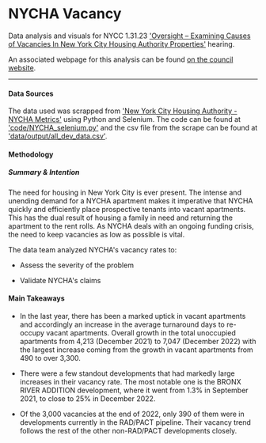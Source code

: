 # NYCHA Vacancy
Data analysis and visuals for NYCC 1.31.23 ['Oversight – Examining Causes of Vacancies In New York City Housing Authority Properties'](https://legistar.council.nyc.gov/MeetingDetail.aspx?ID=1075729&GUID=5CFEE992-007B-4AC7-BD8D-BCADBEF26A08&Options=info|&Search=) hearing.

An associated webpage for this analysis can be found [on the council website](https://council.nyc.gov/data/nycha-vacancy/).

***

#### Data Sources
The data used was scrapped from ['New York City Housing Authority - NYCHA Metrics'](https://eapps.nycha.info/NychaMetrics/Charts/PublicHousingChartsTabs/?section=public_housing&tab=tab_vacancies#tab_vacancies) using Python and Selenium. The code can be found at ['code/NYCHA_selenium.py'](https://github.com/NewYorkCityCouncil/NYCHA_Vacancy_Scrape/blob/main/code/NYCHA_selenium.py_) and the csv file from the scrape can be found at ['data/output/all_dev_data.csv'](https://github.com/NewYorkCityCouncil/NYCHA_Vacancy_Scrape/blob/main/data/output/all_dev_data.csv).


#### Methodology 

##### Summary & Intention
The need for housing in New York City is ever present. The intense and unending demand for a NYCHA apartment makes it imperative that NYCHA quickly and efficiently place prospective tenants into vacant apartments. This has the dual result of housing a family in need and returning the apartment to the rent rolls. As NYCHA deals with an ongoing funding crisis, the need to keep vacancies as low as possible is vital.

The data team analyzed NYCHA's vacancy rates to:

- Assess the severity of the problem

- Validate NYCHA's claims

#### Main Takeaways
- In the last year, there has been a marked uptick in vacant apartments and accordingly an increase in the average turnaround days to re-occupy vacant apartments. Overall growth in the total unoccupied apartments from 4,213 (December 2021) to 7,047 (December 2022) with the largest increase coming from the growth in vacant apartments from 490 to over 3,300.

- There were a few standout developments that had markedly large increases in their vacancy rate. The most notable one is the BRONX RIVER ADDITION development, where it went from 1.3% in September 2021, to close to 25% in December 2022.

- Of the 3,000 vacancies at the end of 2022, only 390 of them were in developments currently in the RAD/PACT pipeline. Their vacancy trend follows the rest of the other non-RAD/PACT developments closely.
